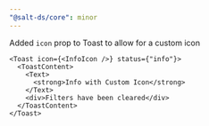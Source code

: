 ```yaml
---
"@salt-ds/core": minor
---
```


Added `icon` prop to Toast to allow for a custom icon

```tsx
<Toast icon={<InfoIcon />} status={"info"}>
  <ToastContent>
    <Text>
      <strong>Info with Custom Icon</strong>
    </Text>
    <div>Filters have been cleared</div>
  </ToastContent>
</Toast>
```
